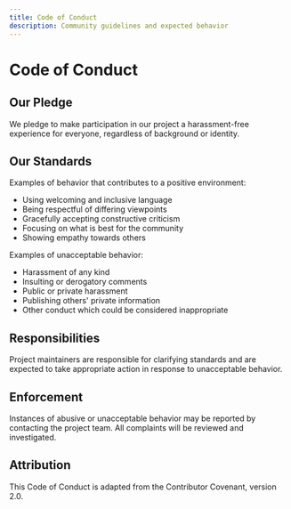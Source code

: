 ```yaml
---
title: Code of Conduct
description: Community guidelines and expected behavior
---
```


# Code of Conduct

## Our Pledge

We pledge to make participation in our project a harassment-free experience for everyone, regardless of background or identity.

## Our Standards

Examples of behavior that contributes to a positive environment:

* Using welcoming and inclusive language
* Being respectful of differing viewpoints
* Gracefully accepting constructive criticism
* Focusing on what is best for the community
* Showing empathy towards others

Examples of unacceptable behavior:

* Harassment of any kind
* Insulting or derogatory comments
* Public or private harassment
* Publishing others' private information
* Other conduct which could be considered inappropriate

## Responsibilities

Project maintainers are responsible for clarifying standards and are expected to take appropriate action in response to unacceptable behavior.

## Enforcement

Instances of abusive or unacceptable behavior may be reported by contacting the project team. All complaints will be reviewed and investigated.

## Attribution

This Code of Conduct is adapted from the Contributor Covenant, version 2.0.
